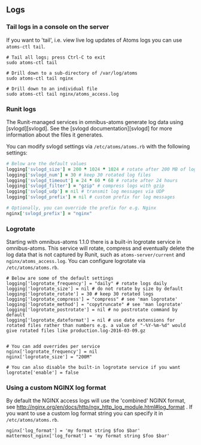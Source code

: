 ## Logs

### Tail logs in a console on the server

If you want to 'tail', i.e. view live log updates of Atoms logs you can use
`atoms-ctl tail`.

```shell
# Tail all logs; press Ctrl-C to exit
sudo atoms-ctl tail

# Drill down to a sub-directory of /var/log/atoms
sudo atoms-ctl tail nginx

# Drill down to an individual file
sudo atoms-ctl tail nginx/atoms_access.log
```

### Runit logs

The Runit-managed services in omnibus-atoms generate log data using
[svlogd][svlogd]. See the [svlogd documentation][svlogd] for more information
about the files it generates.

You can modify svlogd settings via `/etc/atoms/atoms.rb` with the following settings:

```ruby
# Below are the default values
logging['svlogd_size'] = 200 * 1024 * 1024 # rotate after 200 MB of log data
logging['svlogd_num'] = 30 # keep 30 rotated log files
logging['svlogd_timeout'] = 24 * 60 * 60 # rotate after 24 hours
logging['svlogd_filter'] = "gzip" # compress logs with gzip
logging['svlogd_udp'] = nil # transmit log messages via UDP
logging['svlogd_prefix'] = nil # custom prefix for log messages

# Optionally, you can override the prefix for e.g. Nginx
nginx['svlogd_prefix'] = "nginx"
```

### Logrotate

Starting with omnibus-atoms 1.1.0 there is a built-in logrotate service in
omnibus-atoms. This service will rotate, compress and eventually delete the
log data that is not captured by Runit, such as `atoms-server/current`
and `nginx/atoms_access.log`. You can configure logrotate via
`/etc/atoms/atoms.rb`.

```
# Below are some of the default settings
logging['logrotate_frequency'] = "daily" # rotate logs daily
logging['logrotate_size'] = nil # do not rotate by size by default
logging['logrotate_rotate'] = 30 # keep 30 rotated logs
logging['logrotate_compress'] = "compress" # see 'man logrotate'
logging['logrotate_method'] = "copytruncate" # see 'man logrotate'
logging['logrotate_postrotate'] = nil # no postrotate command by default
logging['logrotate_dateformat'] = nil # use date extensions for rotated files rather than numbers e.g. a value of "-%Y-%m-%d" would give rotated files like production.log-2016-03-09.gz


# You can add overrides per service
nginx['logrotate_frequency'] = nil
nginx['logrotate_size'] = "200M"

# You can also disable the built-in logrotate service if you want
logrotate['enable'] = false
```

### Using a custom NGINX log format

By default the NGINX access logs will use the 'combined' NGINX
format, see
http://nginx.org/en/docs/http/ngx_http_log_module.html#log_format .
If you want to use a custom log format string you can specify it
in `/etc/atoms/atoms.rb`.

```
nginx['log_format'] = 'my format string $foo $bar'
mattermost_nginx['log_format'] = 'my format string $foo $bar'
```
